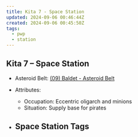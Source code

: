 ```yaml
---
title: Kita 7 - Space Station
updated: 2024-09-06 00:46:44Z
created: 2024-09-06 00:45:50Z
tags:
  - pwp
  - station
---
```


## Kita 7 &ndash; Space Station

- Asteroid Belt: [(09) Baldet - Asteroid Belt](../../../Gaming/StarsWithoutNumber/PiratesWithoutPlunder/%2809%29%20Baldet%20-%20Asteroid%20Belt.md)

- Attributes:
   -   Occupation: Eccentric oligarch and minions
   -   Situation: Supply base for pirates

- Space Station Tags
	-  

